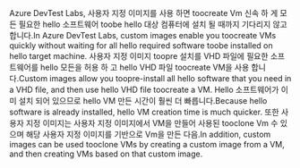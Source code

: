 <span data-ttu-id="7a43c-101">Azure DevTest Labs, 사용자 지정 이미지를 사용 하면 toocreate Vm 신속 하 게 모든 필요한 hello 소프트웨어 toobe hello 대상 컴퓨터에 설치 될 때까지 기다리지 않고 합니다.</span><span class="sxs-lookup"><span data-stu-id="7a43c-101">In Azure DevTest Labs, custom images enable you toocreate VMs quickly without waiting for all hello required software toobe installed on hello target machine.</span></span> <span data-ttu-id="7a43c-102">사용자 지정 이미지 toopre 설치를 VHD 파일에 필요한 소프트웨어를 hello 모든을 허용 하 고 hello VHD 파일 toocreate VM을 사용 합니다.</span><span class="sxs-lookup"><span data-stu-id="7a43c-102">Custom images allow you toopre-install all hello software that you need in a VHD file, and then use hello VHD file toocreate a VM.</span></span> <span data-ttu-id="7a43c-103">Hello 소프트웨어가 이미 설치 되어 있으므로 hello VM 만든 시간이 훨씬 더 빠릅니다.</span><span class="sxs-lookup"><span data-stu-id="7a43c-103">Because hello software is already installed, hello VM creation time is much quicker.</span></span> <span data-ttu-id="7a43c-104">또한 사용자 지정 이미지는 사용자 지정 이미지에서 VM을 만들어 사용된 tooclone Vm 수 있으며 해당 사용자 지정 이미지를 기반으로 Vm을 만든 다음.</span><span class="sxs-lookup"><span data-stu-id="7a43c-104">In addition, custom images can be used tooclone VMs by creating a custom image from a VM, and then creating VMs based on that custom image.</span></span>

